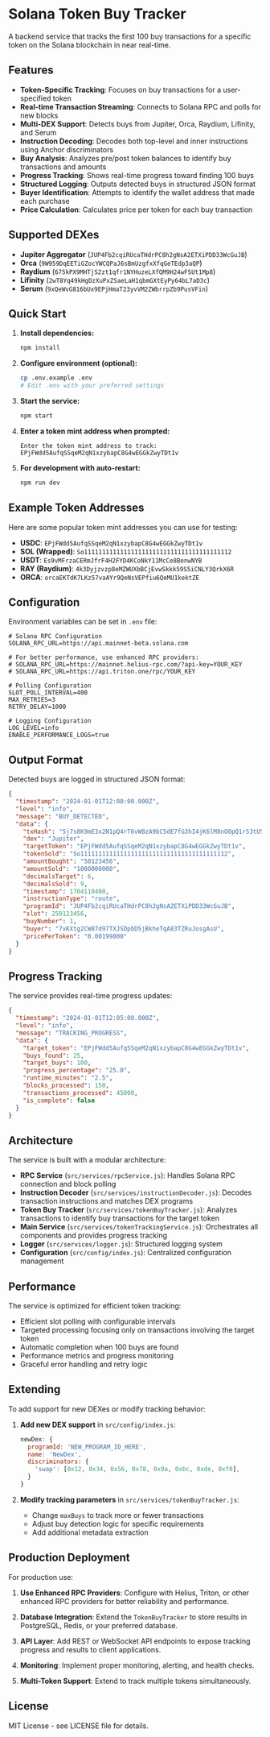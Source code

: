 # Solana Token Buy Tracker

A backend service that tracks the first 100 buy transactions for a specific token on the Solana blockchain in near real-time.

## Features

- **Token-Specific Tracking**: Focuses on buy transactions for a user-specified token
- **Real-time Transaction Streaming**: Connects to Solana RPC and polls for new blocks
- **Multi-DEX Support**: Detects buys from Jupiter, Orca, Raydium, Lifinity, and Serum
- **Instruction Decoding**: Decodes both top-level and inner instructions using Anchor discriminators
- **Buy Analysis**: Analyzes pre/post token balances to identify buy transactions and amounts
- **Progress Tracking**: Shows real-time progress toward finding 100 buys
- **Structured Logging**: Outputs detected buys in structured JSON format
- **Buyer Identification**: Attempts to identify the wallet address that made each purchase
- **Price Calculation**: Calculates price per token for each buy transaction

## Supported DEXes

- **Jupiter Aggregator** (`JUP4Fb2cqiRUcaTHdrPC8h2gNsA2ETXiPDD33WcGuJB`)
- **Orca** (`9W959DqEETiGZocYWCQPaJ6sBmUzgfxXfqGeTEdp3aQP`)
- **Raydium** (`675kPX9MHTjS2zt1qfr1NYHuzeLXfQM9H24wFSUt1Mp8`)
- **Lifinity** (`2wT8Yq49kHgDzXuPxZSaeLaH1qbmGXtEyPy64bL7aD3c`)
- **Serum** (`9xQeWvG816bUx9EPjHmaT23yvVM2ZWbrrpZb9PusVFin`)

## Quick Start

1. **Install dependencies:**
   ```bash
   npm install
   ```

2. **Configure environment (optional):**
   ```bash
   cp .env.example .env
   # Edit .env with your preferred settings
   ```

3. **Start the service:**
   ```bash
   npm start
   ```
   
4. **Enter a token mint address when prompted:**
   ```
   Enter the token mint address to track: EPjFWdd5AufqSSqeM2qN1xzybapC8G4wEGGkZwyTDt1v
   ```

5. **For development with auto-restart:**
   ```bash
   npm run dev
   ```

## Example Token Addresses

Here are some popular token mint addresses you can use for testing:

- **USDC**: `EPjFWdd5AufqSSqeM2qN1xzybapC8G4wEGGkZwyTDt1v`
- **SOL (Wrapped)**: `So11111111111111111111111111111111111111112`
- **USDT**: `Es9vMFrzaCERmJfrF4H2FYD4KCoNkY11McCe8BenwNYB`
- **RAY (Raydium)**: `4k3Dyjzvzp8eMZWUXbBCjEvwSkkk59S5iCNLY3QrkX6R`
- **ORCA**: `orcaEKTdK7LKz57vaAYr9QeNsVEPfiu6QeMU1kektZE`

## Configuration

Environment variables can be set in `.env` file:

```env
# Solana RPC Configuration
SOLANA_RPC_URL=https://api.mainnet-beta.solana.com

# For better performance, use enhanced RPC providers:
# SOLANA_RPC_URL=https://mainnet.helius-rpc.com/?api-key=YOUR_KEY
# SOLANA_RPC_URL=https://api.triton.one/rpc/YOUR_KEY

# Polling Configuration
SLOT_POLL_INTERVAL=400
MAX_RETRIES=3
RETRY_DELAY=1000

# Logging Configuration
LOG_LEVEL=info
ENABLE_PERFORMANCE_LOGS=true
```

## Output Format

Detected buys are logged in structured JSON format:

```json
{
  "timestamp": "2024-01-01T12:00:00.000Z",
  "level": "info",
  "message": "BUY_DETECTED",
  "data": {
    "txHash": "5j7s8K9mE3x2N1pQ4rT6vW8zA9bC5dE7fG3hI4jK6lM8nO0pQ1rS3tU5vW7xY9zA1bC3dE5fG7hI9jK1lM3nO5pQ7rS9tU1vW3xY5zA7bC9dE1fG3hI5jK7lM9nO1pQ3rS5tU7vW9xY1zA3b",
    "dex": "Jupiter",
    "targetToken": "EPjFWdd5AufqSSqeM2qN1xzybapC8G4wEGGkZwyTDt1v",
    "tokenSold": "So11111111111111111111111111111111111111112",
    "amountBought": "50123456",
    "amountSold": "1000000000",
    "decimalsTarget": 6,
    "decimalsSold": 9,
    "timestamp": 1704110400,
    "instructionType": "route",
    "programId": "JUP4Fb2cqiRUcaTHdrPC8h2gNsA2ETXiPDD33WcGuJB",
    "slot": 250123456,
    "buyNumber": 1,
    "buyer": "7xKXtg2CW87d97TXJSDpbD5jBkheTqA83TZRuJosgAsU",
    "pricePerToken": "0.00199800"
  }
}
```

## Progress Tracking

The service provides real-time progress updates:

```json
{
  "timestamp": "2024-01-01T12:05:00.000Z",
  "level": "info",
  "message": "TRACKING_PROGRESS",
  "data": {
    "target_token": "EPjFWdd5AufqSSqeM2qN1xzybapC8G4wEGGkZwyTDt1v",
    "buys_found": 25,
    "target_buys": 100,
    "progress_percentage": "25.0",
    "runtime_minutes": "2.5",
    "blocks_processed": 150,
    "transactions_processed": 45000,
    "is_complete": false
  }
}
```

## Architecture

The service is built with a modular architecture:

- **RPC Service** (`src/services/rpcService.js`): Handles Solana RPC connection and block polling
- **Instruction Decoder** (`src/services/instructionDecoder.js`): Decodes transaction instructions and matches DEX programs
- **Token Buy Tracker** (`src/services/tokenBuyTracker.js`): Analyzes transactions to identify buy transactions for the target token
- **Main Service** (`src/services/tokenTrackingService.js`): Orchestrates all components and provides progress tracking
- **Logger** (`src/services/logger.js`): Structured logging system
- **Configuration** (`src/config/index.js`): Centralized configuration management

## Performance

The service is optimized for efficient token tracking:

- Efficient slot polling with configurable intervals
- Targeted processing focusing only on transactions involving the target token
- Automatic completion when 100 buys are found
- Performance metrics and progress monitoring
- Graceful error handling and retry logic

## Extending

To add support for new DEXes or modify tracking behavior:

1. **Add new DEX support** in `src/config/index.js`:
   ```javascript
   newDex: {
     programId: 'NEW_PROGRAM_ID_HERE',
     name: 'NewDex',
     discriminators: {
       'swap': [0x12, 0x34, 0x56, 0x78, 0x9a, 0xbc, 0xde, 0xf0],
     }
   }
   ```

2. **Modify tracking parameters** in `src/services/tokenBuyTracker.js`:
   - Change `maxBuys` to track more or fewer transactions
   - Adjust buy detection logic for specific requirements
   - Add additional metadata extraction

## Production Deployment

For production use:

1. **Use Enhanced RPC Providers**: Configure with Helius, Triton, or other enhanced RPC providers for better reliability and performance.

2. **Database Integration**: Extend the `TokenBuyTracker` to store results in PostgreSQL, Redis, or your preferred database.

3. **API Layer**: Add REST or WebSocket API endpoints to expose tracking progress and results to client applications.

4. **Monitoring**: Implement proper monitoring, alerting, and health checks.

5. **Multi-Token Support**: Extend to track multiple tokens simultaneously.

## License

MIT License - see LICENSE file for details.